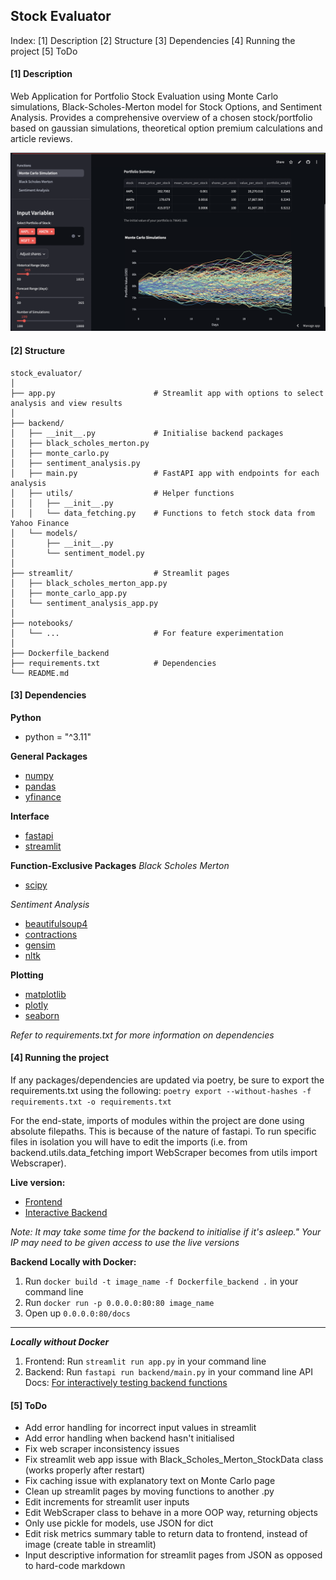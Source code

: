 ## Stock Evaluator

Index:
[1] Description
[2] Structure
[3] Dependencies
[4] Running the project
[5] ToDo

#### [1] Description

Web Application for Portfolio Stock Evaluation using Monte Carlo simulations, Black-Scholes-Merton model for Stock Options, and Sentiment Analysis. Provides a comprehensive overview of a chosen stock/portfolio based on gaussian simulations, theoretical option premium calculations and article reviews.

![Web Application](./notebooks/screenshots/MonteCarlo_screenshot.png)

#### [2] Structure
```
stock_evaluator/
│
├── app.py                      # Streamlit app with options to select analysis and view results
│
├── backend/
│   ├── __init__.py             # Initialise backend packages
│   ├── black_scholes_merton.py
│   ├── monte_carlo.py
│   ├── sentiment_analysis.py  
│   ├── main.py                 # FastAPI app with endpoints for each analysis    
│   ├── utils/                  # Helper functions
│   │   ├── __init__.py
│   │   └── data_fetching.py    # Functions to fetch stock data from Yahoo Finance
│   └── models/     
│       ├── __init__.py            
│       └── sentiment_model.py        
│
├── streamlit/                  # Streamlit pages
│   ├── black_scholes_merton_app.py
│   ├── monte_carlo_app.py
│   └── sentiment_analysis_app.py  
│
├── notebooks/
│   └── ...                     # For feature experimentation
│
├── Dockerfile_backend
├── requirements.txt            # Dependencies
└── README.md
```

#### [3] Dependencies

**Python**
- python = "^3.11"

**General Packages**
- [numpy](https://pypi.org/project/numpy/)
- [pandas](https://pypi.org/project/pandas/)
- [yfinance](https://pypi.org/project/yfinance/)

**Interface**
- [fastapi](https://pypi.org/project/fastapi/)
- [streamlit](https://pypi.org/project/streamlit/)

**Function-Exclusive Packages**
*Black Scholes Merton*
- [scipy](https://pypi.org/project/scipy/)

*Sentiment Analysis*
- [beautifulsoup4](https://pypi.org/project/beautifulsoup4/)
- [contractions](https://pypi.org/project/contractions/)
- [gensim](https://pypi.org/project/gensim/)
- [nltk](https://pypi.org/project/nltk)

**Plotting**
- [matplotlib](https://pypi.org/project/matplotlib/)
- [plotly](https://pypi.org/project/plotly/)
- [seaborn](https://pypi.org/project/seaborn/)

*Refer to requirements.txt for more information on dependencies*


#### [4] Running the project

If any packages/dependencies are updated via poetry, be sure to export the requirements.txt using the following:
`poetry export --without-hashes -f requirements.txt -o requirements.txt`

For the end-state, imports of modules within the project are done using absolute filepaths. This is because of the nature of fastapi. To run specific files in isolation you will have to edit the imports (i.e. from backend.utils.data_fetching import WebScraper becomes from utils import Webscraper).

**Live version:**
- [Frontend](https://stock-evaluator-30590.streamlit.app)
- [Interactive Backend](https://stock-evaluator-djr5.onrender.com/docs)

*Note: It may take some time for the backend to initialise if it's asleep." Your IP may need to be given access to use the live versions*

**Backend Locally with Docker:**
1. Run `docker build -t image_name -f Dockerfile_backend .` in your command line
2. Run `docker run -p 0.0.0.0:80:80 image_name`
3. Open up `0.0.0.0:80/docs`
---
***Locally without Docker***
1. Frontend: Run `streamlit run app.py` in your command line
2. Backend: Run `fastapi run backend/main.py` in your command line
    API Docs: [For interactively testing backend functions](http://0.0.0.0:8000/docs)

#### [5] ToDo
- Add error handling for incorrect input values in streamlit
- Add error handling when backend hasn't initialised
- Fix web scraper inconsistency issues
- Fix streamlit web app issue with Black_Scholes_Merton_StockData class (works properly after restart)
- Fix caching issue with explanatory text on Monte Carlo page
- Clean up streamlit pages by moving functions to another .py
- Edit increments for streamlit user inputs
- Edit WebScraper class to behave in a more OOP way, returning objects
- Only use pickle for models, use JSON for dict
- Edit risk metrics summary table to return data to frontend, instead of image (create table in streamlit)
- Input descriptive information for streamlit pages from JSON as opposed to hard-code markdown
